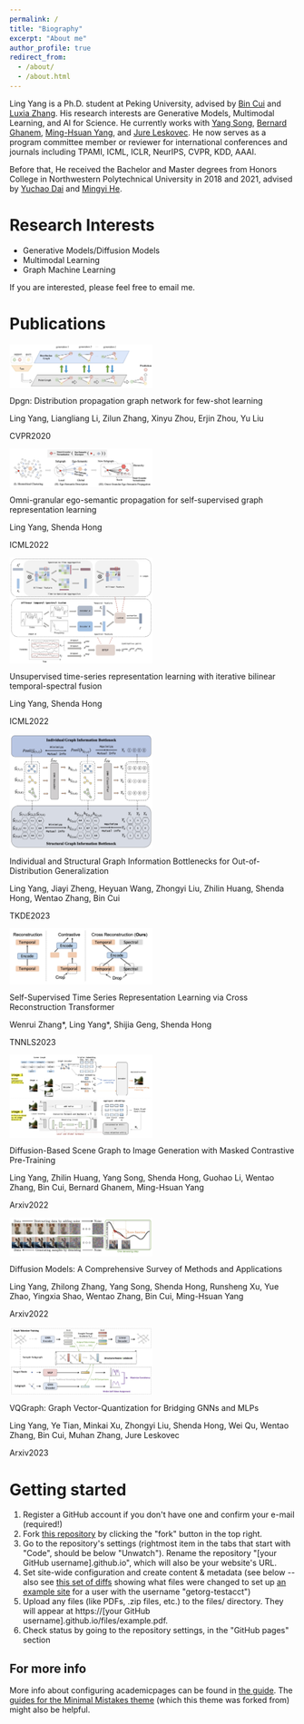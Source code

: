 ```yaml
---
permalink: /
title: "Biography"
excerpt: "About me"
author_profile: true
redirect_from: 
  - /about/
  - /about.html
---
```


Ling Yang is a Ph.D. student at Peking University, advised by [Bin Cui](https://cuibinpku.github.io/) and [Luxia Zhang](https://scholar.google.com/citations?user=qvRlo5wAAAAJ&hl=en). His research interests are Generative Models, Multimodal Learning, and AI for Science. He currently works with [Yang Song](https://yang-song.net/), [Bernard Ghanem](https://scholar.google.com/citations?user=rVsGTeEAAAAJ&hl=zh-CN),  [Ming-Hsuan Yang](https://scholar.google.com/citations?user=p9-ohHsAAAAJ&hl=zh-CN), and [Jure Leskovec](https://scholar.google.com/citations?user=Q_kKkIUAAAAJ&hl=zh-CN).  He now serves as a program committee member or reviewer for international conferences and journals including TPAMI, ICML, ICLR, NeurIPS, CVPR, KDD, AAAI.

Before that, He received the Bachelor and Master degrees from Honors College in Northwestern Polytechnical University in 2018 and 2021, advised by [Yuchao Dai](https://scholar.google.com/citations?user=fddAbqsAAAAJ&hl=zh-CN) and [Mingyi He](https://scholar.google.com/citations?user=gLnLpAsAAAAJ&hl=en).  

# Research Interests
* Generative Models/Diffusion Models
* Multimodal Learning
* Graph Machine Learning

If you are interested, please feel free to email me.

# Publications



<img src = "https://github.com/YangLing0818/YangLing0818.github.io/blob/master/images/dpgn.png" align = "center" width=50% height=50%>


<font >Dpgn: Distribution propagation graph network for few-shot learning</font>

 

Ling Yang, Liangliang Li, Zilun Zhang, Xinyu Zhou, Erjin Zhou, Yu Liu 

CVPR2020




<img src = "https://github.com/YangLing0818/YangLing0818.github.io/blob/master/images/oepg.png" align = "center" width=50% height=50%>



<font >Omni-granular ego-semantic propagation for self-supervised graph representation learning</font>

 

Ling Yang, Shenda Hong



ICML2022 



 

 

<img src = "https://github.com/YangLing0818/YangLing0818.github.io/blob/master/images/btsf.png" align = "center" width=50% height=50%>

 

<font >Unsupervised time-series representation learning with iterative bilinear temporal-spectral fusion</font>

 

Ling Yang, Shenda Hong



ICML2022 
 

 


 

<img src = "https://github.com/YangLing0818/YangLing0818.github.io/blob/master/images/isgib.png" align = "center" width=50% height=50%>

 

<font >Individual and Structural Graph Information Bottlenecks for Out-of-Distribution Generalization</font>

 

Ling Yang, Jiayi Zheng, Heyuan Wang, Zhongyi Liu, Zhilin Huang, Shenda Hong, Wentao Zhang, Bin Cui



TKDE2023 

 


 

 

<img src = "https://github.com/YangLing0818/YangLing0818.github.io/blob/master/images/transformer.png" align = "center" width=50% height=50%>



<font >Self-Supervised Time Series Representation Learning via Cross Reconstruction Transformer</font>

 

Wenrui Zhang*, Ling Yang*, Shijia Geng, Shenda Hong



TNNLS2023
 
 


 

<img src = "https://github.com/YangLing0818/YangLing0818.github.io/blob/master/images/sgdiff.png" align = "center" width=50% height=50%>

 

<font >Diffusion-Based Scene Graph to Image Generation with Masked Contrastive Pre-Training</font>

 

Ling Yang, Zhilin Huang, Yang Song, Shenda Hong, Guohao Li, Wentao Zhang, Bin Cui, Bernard Ghanem, Ming-Hsuan Yang



Arxiv2022
 



 

<img src = "https://github.com/YangLing0818/YangLing0818.github.io/blob/master/images/survey.png" align = "center" width=50% height=50%>



<font >Diffusion Models: A Comprehensive Survey of Methods and Applications</font>

 

Ling Yang, Zhilong Zhang, Yang Song, Shenda Hong, Runsheng Xu, Yue Zhao, Yingxia Shao, Wentao Zhang, Bin Cui, Ming-Hsuan Yang



Arxiv2022
 


 


 

<img src = "https://github.com/YangLing0818/YangLing0818.github.io/blob/master/images/vqgraph.png" align = "center" width=50% height=50%>

 

<font >VQGraph: Graph Vector-Quantization for Bridging GNNs and MLPs</font>


Ling Yang, Ye Tian, Minkai Xu, Zhongyi Liu, Shenda Hong, Wei Qu, Wentao Zhang, Bin Cui, Muhan Zhang, Jure Leskovec



Arxiv2023
 


 

 


Getting started
======
1. Register a GitHub account if you don't have one and confirm your e-mail (required!)
1. Fork [this repository](https://github.com/academicpages/academicpages.github.io) by clicking the "fork" button in the top right. 
1. Go to the repository's settings (rightmost item in the tabs that start with "Code", should be below "Unwatch"). Rename the repository "[your GitHub username].github.io", which will also be your website's URL.
1. Set site-wide configuration and create content & metadata (see below -- also see [this set of diffs](http://archive.is/3TPas) showing what files were changed to set up [an example site](https://getorg-testacct.github.io) for a user with the username "getorg-testacct")
1. Upload any files (like PDFs, .zip files, etc.) to the files/ directory. They will appear at https://[your GitHub username].github.io/files/example.pdf.  
1. Check status by going to the repository settings, in the "GitHub pages" section



For more info
------
More info about configuring academicpages can be found in [the guide](https://academicpages.github.io/markdown/). The [guides for the Minimal Mistakes theme](https://mmistakes.github.io/minimal-mistakes/docs/configuration/) (which this theme was forked from) might also be helpful.
